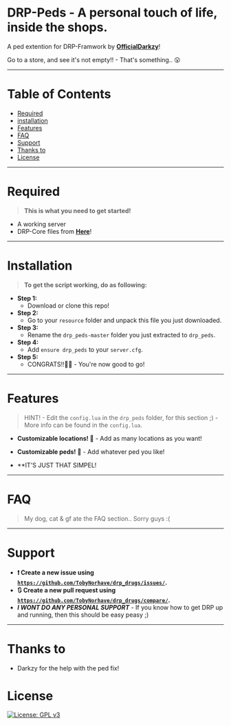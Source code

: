 # DRP-Peds - A personal touch of life, inside the shops.
A ped extention for DRP-Framwork by <a href="https://github.com/OfficialDarkzy" target="_blank">**OfficialDarkzy**</a>!

Go to a store, and see it's not empty!! - That's something.. 😮  

---

# Table of Contents
- [Required](#required)
- [installation](#installation)
- [Features](#features)
- [FAQ](#faq)
- [Support](#support)
- [Thanks to](#thanks)
- [License](#license)

---

# Required
> **This is what you need to get started!**
- A working server
- DRP-Core files from <a href="https://github.com/OfficialDarkzy/DRP-Core" target="_blank">**Here**</a>!

---

# Installation
> **To get the script working, do as following:**
- **Step 1:**
    - Download or clone this repo!
- **Step 2:**
    - Go to your `resource` folder and unpack this file you just downloaded.
- **Step 3:**
    - Rename the `drp_peds-master` folder you just extracted to `drp_peds`.
- **Step 4:**
    - Add `ensure drp_peds` to your `server.cfg`.
- **Step 5:**
    - CONGRATS!!🎉🎈 - You're now good to go!

---

# Features

> HINT! - Edit the `config.lua` in the `drp_peds` folder, for this section ;) - More info can be found in the `config.lua`.

- **Customizable locations! 📍** - Add as many locations as you want!

- **Customizable peds! 🧍** - Add whatever ped you like!

- **IT'S JUST THAT SIMPEL!

---

# FAQ
> My dog, cat & gf ate the FAQ section.. Sorry guys :(

---

# Support
- **❗ Create a new issue using <a href="https://github.com/TobyNorhave/drp_drugs/issues/" target="_blank">`https://github.com/TobyNorhave/drp_drugs/issues/`</a>.**
- **🔃 Create a new pull request using <a href="https://github.com/TobyNorhave/drp_drugs/compare/" target="_blank">`https://github.com/TobyNorhave/drp_drugs/compare/`</a>.**
- ***I WONT DO ANY PERSONAL SUPPORT*** - If you know how to get DRP up and running, then this should be easy peasy ;) 

---

# Thanks to
- Darkzy for the help with the ped fix!

# License
[![License: GPL v3](https://img.shields.io/badge/License-GPLv3-blue.svg)](https://www.gnu.org/licenses/gpl-3.0)

